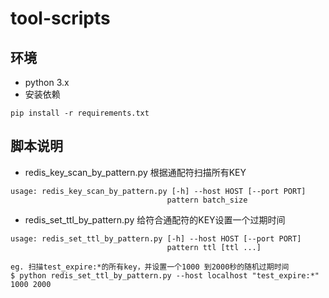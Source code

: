 # tool-scripts

## 环境
- python 3.x
- 安装依赖
```
pip install -r requirements.txt
```


## 脚本说明

- redis_key_scan_by_pattern.py 根据通配符扫描所有KEY
```
usage: redis_key_scan_by_pattern.py [-h] --host HOST [--port PORT] 
                                   pattern batch_size
```
- redis_set_ttl_by_pattern.py 给符合通配符的KEY设置一个过期时间

```
usage: redis_set_ttl_by_pattern.py [-h] --host HOST [--port PORT]
                                   pattern ttl [ttl ...]
```
```
eg. 扫描test_expire:*的所有key，并设置一个1000 到2000秒的随机过期时间
$ python redis_set_ttl_by_pattern.py --host localhost "test_expire:*" 1000 2000
```
